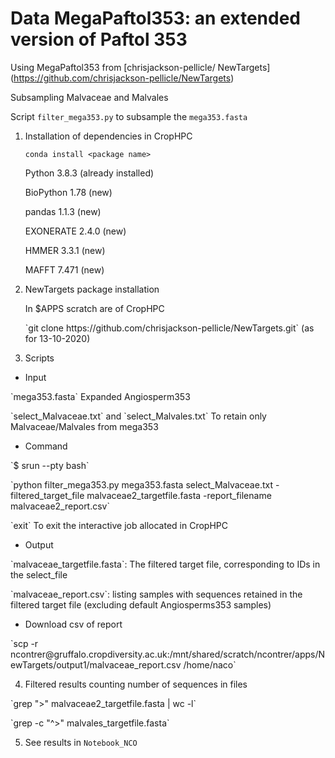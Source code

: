 # Data MegaPaftol353: an extended version of Paftol 353

Using MegaPaftol353 from [chrisjackson-pellicle/
NewTargets] (https://github.com/chrisjackson-pellicle/NewTargets)

Subsampling Malvaceae and Malvales

Script `filter_mega353.py` to subsample the `mega353.fasta`

1. Installation of dependencies in CropHPC

    `conda install <package name>`
    <p>Python 3.8.3 (already installed)
    <p>BioPython 1.78 (new)
    <p>pandas 1.1.3 (new)
	<p>EXONERATE 2.4.0 (new)
	<p>HMMER 3.3.1 (new)
	<p>MAFFT 7.471 (new)

2.  NewTargets package installation
	<p>In $APPS scratch are of CropHPC
	<p> `git clone https://github.com/chrisjackson-pellicle/NewTargets.git` (as for 13-10-2020)

3. Scripts

- Input
<p>`mega353.fasta` Expanded Angiosperm353
<p>`select_Malvaceae.txt` and `select_Malvales.txt` To retain only Malvaceae/Malvales from mega353

- Command
<p>`$ srun --pty bash`
<p>`python filter_mega353.py mega353.fasta select_Malvaceae.txt -filtered_target_file malvaceae2_targetfile.fasta -report_filename malvaceae2_report.csv`
<p>`exit` To exit the interactive job allocated in CropHPC

- Output
<p>`malvaceae_targetfile.fasta`: The filtered target file, corresponding to IDs in the select_file
<p>`malvaceae_report.csv`: listing samples with sequences retained in the filtered target file (excluding default Angiosperms353 samples)

- Download csv of report
<p>`scp -r ncontrer@gruffalo.cropdiversity.ac.uk:/mnt/shared/scratch/ncontrer/apps/NewTargets/output1/malvaceae_report.csv /home/naco`

4. Filtered results counting number of sequences in files

<p>`grep ">" malvaceae2_targetfile.fasta | wc -l`
<p>`grep -c "^>" malvales_targetfile.fasta`

5. See results in `Notebook_NCO`

